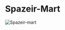 # Spazeir-Mart
![Spazeir-mart](https://user-images.githubusercontent.com/62795476/154842901-c00a6766-3d08-4e40-8340-a6cb00b7ac64.gif)
